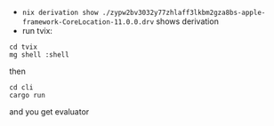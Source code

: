 - `nix derivation show ./zypw2bv3032y77zhlaff3lkbm2gza8bs-apple-framework-CoreLocation-11.0.0.drv` shows derivation
- run tvix:
```
cd tvix
mg shell :shell
```
then
```
cd cli
cargo run
```
and you get evaluator